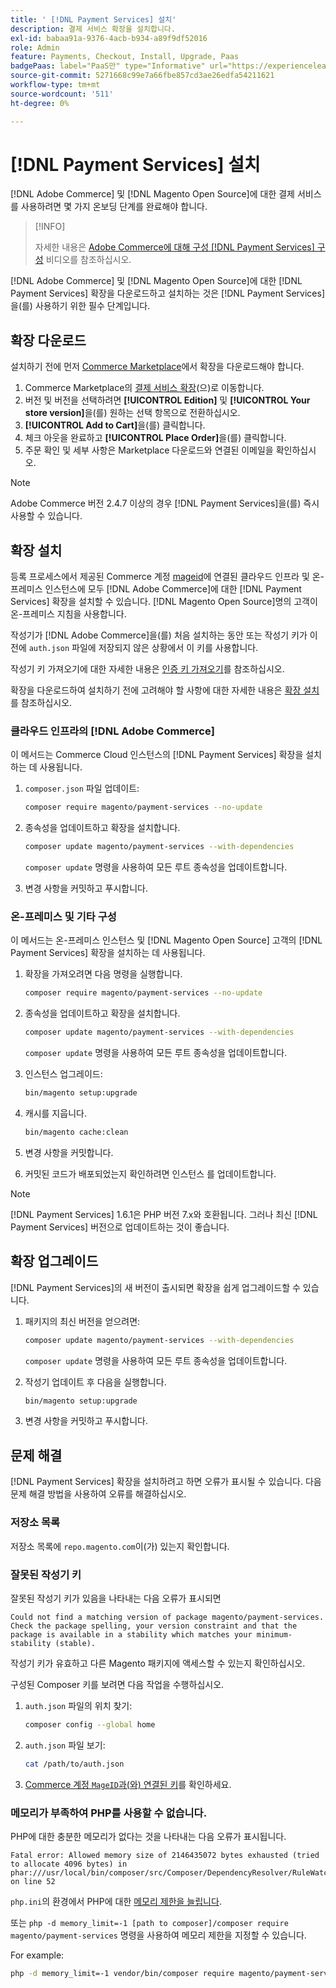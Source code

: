 ```yaml
---
title: ' [!DNL Payment Services] 설치'
description: 결제 서비스 확장을 설치합니다.
exl-id: babaa91a-9376-4acb-b934-a89f9df52016
role: Admin
feature: Payments, Checkout, Install, Upgrade, Paas
badgePaas: label="PaaS만" type="Informative" url="https://experienceleague.adobe.com/en/docs/commerce/user-guides/product-solutions" tooltip="Adobe Commerce 온 클라우드 프로젝트(Adobe 관리 PaaS 인프라) 및 온프레미스 프로젝트에만 적용됩니다."
source-git-commit: 5271668c99e7a66fbe857cd3ae26edfa54211621
workflow-type: tm+mt
source-wordcount: '511'
ht-degree: 0%

---
```


# [!DNL Payment Services] 설치

[!DNL Adobe Commerce] 및 [!DNL Magento Open Source]에 대한 결제 서비스를 사용하려면 몇 가지 온보딩 단계를 완료해야 합니다.

>[!INFO]
>
> 자세한 내용은 [Adobe Commerce에 대해 구성 [!DNL Payment Services] 구성](https://experienceleague.adobe.com/en/docs/commerce-learn/tutorials/admin/adobe-commerce-services/configure-adobe-payment-services) 비디오를 참조하십시오.

[!DNL Adobe Commerce] 및 [!DNL Magento Open Source]에 대한 [!DNL Payment Services] 확장을 다운로드하고 설치하는 것은 [!DNL Payment Services]을(를) 사용하기 위한 필수 단계입니다.

## 확장 다운로드

설치하기 전에 먼저 [Commerce Marketplace](https://experienceleague.adobe.com/docs/commerce-admin/start/resources/commerce-marketplace.html)에서 확장을 다운로드해야 합니다.

1. Commerce Marketplace의 [결제 서비스 확장](https://commercemarketplace.adobe.com/magento-payment-services.html)&#x200B;(으)로 이동합니다.
1. 버전 및 버전을 선택하려면 **[!UICONTROL Edition]** 및 **[!UICONTROL Your store version]**&#x200B;을(를) 원하는 선택 항목으로 전환하십시오.
1. **[!UICONTROL Add to Cart]**&#x200B;을(를) 클릭합니다.
1. 체크 아웃을 완료하고 **[!UICONTROL Place Order]**&#x200B;을(를) 클릭합니다.
1. 주문 확인 및 세부 사항은 Marketplace 다운로드와 연결된 이메일을 확인하십시오.

>[!NOTE]
>
> Adobe Commerce 버전 2.4.7 이상의 경우 [!DNL Payment Services]을(를) 즉시 사용할 수 있습니다.

## 확장 설치

등록 프로세스에서 제공된 Commerce 계정 [mageid](https://developer.adobe.com/commerce/marketplace/guides/sellers/profile-information/#access-keys)에 연결된 클라우드 인프라 및 온-프레미스 인스턴스에 모두 [!DNL Adobe Commerce]에 대한 [!DNL Payment Services] 확장을 설치할 수 있습니다.
[!DNL Magento Open Source]명의 고객이 온-프레미스 지침을 사용합니다.

작성기가 [!DNL Adobe Commerce]을(를) 처음 설치하는 동안 또는 작성기 키가 이전에 `auth.json` 파일에 저장되지 않은 상황에서 이 키를 사용합니다.

작성기 키 가져오기에 대한 자세한 내용은 [인증 키 가져오기](https://experienceleague.adobe.com/en/docs/commerce-operations/installation-guide/prerequisites/authentication-keys)를 참조하십시오.

확장을 다운로드하여 설치하기 전에 고려해야 할 사항에 대한 자세한 내용은 [확장 설치](https://experienceleague.adobe.com/en/docs/commerce-operations/installation-guide/tutorials/extensions)를 참조하십시오.

### 클라우드 인프라의 [!DNL Adobe Commerce]

이 메서드는 Commerce Cloud 인스턴스의 [!DNL Payment Services] 확장을 설치하는 데 사용됩니다.

1. `composer.json` 파일 업데이트:

   ```bash
   composer require magento/payment-services --no-update
   ```

1. 종속성을 업데이트하고 확장을 설치합니다.

   ```bash
   composer update magento/payment-services --with-dependencies
   ```

   `composer update` 명령을 사용하여 모든 루트 종속성을 업데이트합니다.

1. 변경 사항을 커밋하고 푸시합니다.

### 온-프레미스 및 기타 구성

이 메서드는 온-프레미스 인스턴스 및 [!DNL Magento Open Source] 고객의 [!DNL Payment Services] 확장을 설치하는 데 사용됩니다.

1. 확장을 가져오려면 다음 명령을 실행합니다.

   ```bash
   composer require magento/payment-services --no-update
   ```

1. 종속성을 업데이트하고 확장을 설치합니다.

   ```bash
   composer update magento/payment-services --with-dependencies
   ```

   `composer update` 명령을 사용하여 모든 루트 종속성을 업데이트합니다.

1. 인스턴스 업그레이드:

   ```bash
   bin/magento setup:upgrade
   ```

1. 캐시를 지웁니다.

   ```bash
   bin/magento cache:clean
   ```

1. 변경 사항을 커밋합니다.
1. 커밋된 코드가 배포되었는지 확인하려면 인스턴스 를 업데이트합니다.

>[!NOTE]
>
> [!DNL Payment Services] 1.6.1은 PHP 버전 7.x와 호환됩니다. 그러나 최신 [!DNL Payment Services] 버전으로 업데이트하는 것이 좋습니다.

## 확장 업그레이드

[!DNL Payment Services]의 새 버전이 출시되면 확장을 쉽게 업그레이드할 수 있습니다.

1. 패키지의 최신 버전을 얻으려면:

   ```bash
   composer update magento/payment-services --with-dependencies
   ```

   `composer update` 명령을 사용하여 모든 루트 종속성을 업데이트합니다.

1. 작성기 업데이트 후 다음을 실행합니다.

   ```bash
   bin/magento setup:upgrade
   ```

1. 변경 사항을 커밋하고 푸시합니다.

## 문제 해결

[!DNL Payment Services] 확장을 설치하려고 하면 오류가 표시될 수 있습니다. 다음 문제 해결 방법을 사용하여 오류를 해결하십시오.

### 저장소 목록

저장소 목록에 `repo.magento.com`이(가) 있는지 확인합니다.

### 잘못된 작성기 키

잘못된 작성기 키가 있음을 나타내는 다음 오류가 표시되면

```
Could not find a matching version of package magento/payment-services. Check the package spelling, your version constraint and that the package is available in a stability which matches your minimum-stability (stable).
```

작성기 키가 유효하고 다른 Magento 패키지에 액세스할 수 있는지 확인하십시오.

구성된 Composer 키를 보려면 다음 작업을 수행하십시오.

1. `auth.json` 파일의 위치 찾기:

   ```bash
   composer config --global home
   ```

1. `auth.json` 파일 보기:

   ```bash
   cat /path/to/auth.json
   ```

1. [Commerce 계정 `MageID`과(와) 연결된 키](https://experienceleague.adobe.com/en/docs/commerce-operations/installation-guide/prerequisites/authentication-keys)를 확인하세요.

### 메모리가 부족하여 PHP를 사용할 수 없습니다.

PHP에 대한 충분한 메모리가 없다는 것을 나타내는 다음 오류가 표시됩니다.

```
Fatal error: Allowed memory size of 2146435072 bytes exhausted (tried to allocate 4096 bytes) in phar:///usr/local/bin/composer/src/Composer/DependencyResolver/RuleWatchGraph.php on line 52
```

`php.ini`의 환경에서 PHP에 대한 [메모리 제한을 늘립니다](https://experienceleague.adobe.com/en/docs/commerce-cloud-service/user-guide/configure/app/php-settings#increase-php-memory-limit).

또는 `php -d memory_limit=-1 [path to composer]/composer require magento/payment-services` 명령을 사용하여 메모리 제한을 지정할 수 있습니다.

For example:

```bash
php -d memory_limit=-1 vendor/bin/composer require magento/payment-services
```
